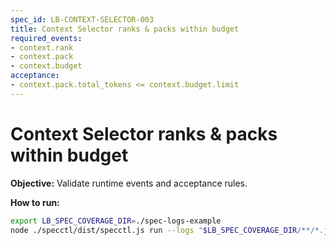 ```yaml
---
spec_id: LB-CONTEXT-SELECTOR-003
title: Context Selector ranks & packs within budget
required_events:
- context.rank
- context.pack
- context.budget
acceptance:
- context.pack.total_tokens <= context.budget.limit
---
```


# Context Selector ranks & packs within budget

**Objective:** Validate runtime events and acceptance rules.

**How to run:**
```bash
export LB_SPEC_COVERAGE_DIR=./spec-logs-example
node ./specctl/dist/specctl.js run --logs "$LB_SPEC_COVERAGE_DIR/**/*.jsonl" --specs "./SPEC/features/LB-CONTEXT-SELECTOR-003.spec.md"
```
